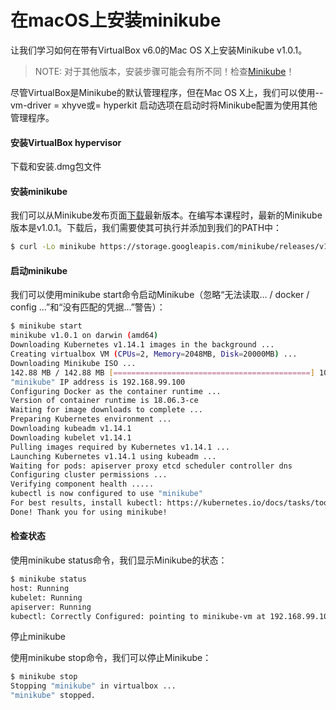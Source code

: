 # 在macOS上安装minikube

让我们学习如何在带有VirtualBox v6.0的Mac OS X上安装Minikube v1.0.1。

> NOTE: 对于其他版本，安装步骤可能会有所不同！检查[Minikube](https://kubernetes.io/docs/tasks/tools/install-minikube/)！

尽管VirtualBox是Minikube的默认管理程序，但在Mac OS X上，我们可以使用--vm-driver = xhyve或= hyperkit 启动选项在启动时将Minikube配置为使用其他管理程序。

#### 安装VirtualBox hypervisor

下载和安装.dmg包文件

#### 安装minikube

我们可以从Minikube发布页面[下载](https://github.com/kubernetes/minikube/releases)最新版本。在编写本课程时，最新的Minikube版本是v1.0.1。下载后，我们需要使其可执行并添加到我们的PATH中：

```bash
$ curl -Lo minikube https://storage.googleapis.com/minikube/releases/v1.0.1/minikube-darwin-amd64 && chmod +x minikube && sudo mv minikube /usr/local/bin/
```

#### 启动minikube

我们可以使用minikube start命令启动Minikube（忽略“无法读取... / docker / config ...”和“没有匹配的凭据...”警告）：

```bash
$ minikube start
minikube v1.0.1 on darwin (amd64)
Downloading Kubernetes v1.14.1 images in the background ...
Creating virtualbox VM (CPUs=2, Memory=2048MB, Disk=20000MB) ...
Downloading Minikube ISO ...
142.88 MB / 142.88 MB [============================================] 100.00% 0s
"minikube" IP address is 192.168.99.100
Configuring Docker as the container runtime ...
Version of container runtime is 18.06.3-ce
Waiting for image downloads to complete ...
Preparing Kubernetes environment ...
Downloading kubeadm v1.14.1
Downloading kubelet v1.14.1
Pulling images required by Kubernetes v1.14.1 ...
Launching Kubernetes v1.14.1 using kubeadm ... 
Waiting for pods: apiserver proxy etcd scheduler controller dns
Configuring cluster permissions ...
Verifying component health .....
kubectl is now configured to use "minikube"
For best results, install kubectl: https://kubernetes.io/docs/tasks/tools/install-kubectl/
Done! Thank you for using minikube!
```

#### 检查状态

使用minikube status命令，我们显示Minikube的状态：

```bash
$ minikube status
host: Running
kubelet: Running
apiserver: Running
kubectl: Correctly Configured: pointing to minikube-vm at 192.168.99.100
```

停止minikube

使用minikube stop命令，我们可以停止Minikube：

```bash
$ minikube stop
Stopping "minikube" in virtualbox ...
"minikube" stopped.
```

